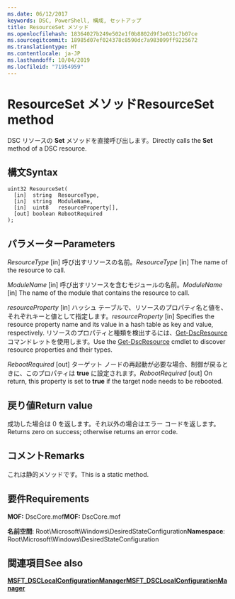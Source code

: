 ```yaml
---
ms.date: 06/12/2017
keywords: DSC, PowerShell, 構成, セットアップ
title: ResourceSet メソッド
ms.openlocfilehash: 18364027b249e502e1f0b8802d9f3e031c7b07ce
ms.sourcegitcommit: 18985d07ef024378c8590dc7a983099ff9225672
ms.translationtype: HT
ms.contentlocale: ja-JP
ms.lasthandoff: 10/04/2019
ms.locfileid: "71954959"
---
```

# <a name="resourceset-method"></a><span data-ttu-id="09da5-103">ResourceSet メソッド</span><span class="sxs-lookup"><span data-stu-id="09da5-103">ResourceSet method</span></span>

<span data-ttu-id="09da5-104">DSC リソースの **Set** メソッドを直接呼び出します。</span><span class="sxs-lookup"><span data-stu-id="09da5-104">Directly calls the **Set** method of a DSC resource.</span></span>

## <a name="syntax"></a><span data-ttu-id="09da5-105">構文</span><span class="sxs-lookup"><span data-stu-id="09da5-105">Syntax</span></span>

```mof
uint32 ResourceSet(
  [in]  string  ResourceType,
  [in]  string  ModuleName,
  [in]  uint8   resourceProperty[],
  [out] boolean RebootRequired
);
```

## <a name="parameters"></a><span data-ttu-id="09da5-106">パラメーター</span><span class="sxs-lookup"><span data-stu-id="09da5-106">Parameters</span></span>

<span data-ttu-id="09da5-107">*ResourceType* \[in\] 呼び出すリソースの名前。</span><span class="sxs-lookup"><span data-stu-id="09da5-107">*ResourceType* \[in\] The name of the resource to call.</span></span>

<span data-ttu-id="09da5-108">*ModuleName* \[in\] 呼び出すリソースを含むモジュールの名前。</span><span class="sxs-lookup"><span data-stu-id="09da5-108">*ModuleName* \[in\] The name of the module that contains the resource to call.</span></span>

<span data-ttu-id="09da5-109">*resourceProperty* \[in\] ハッシュ テーブルで、リソースのプロパティ名と値を、それぞれキーと値として指定します。</span><span class="sxs-lookup"><span data-stu-id="09da5-109">*resourceProperty* \[in\] Specifies the resource property name and its value in a hash table as key and value, respectively.</span></span> <span data-ttu-id="09da5-110">リソースのプロパティと種類を検出するには、[Get-DscResource](/powershell/module/PSDesiredStateConfiguration/Get-DscResource) コマンドレットを使用します。</span><span class="sxs-lookup"><span data-stu-id="09da5-110">Use the [Get-DscResource](/powershell/module/PSDesiredStateConfiguration/Get-DscResource) cmdlet to discover resource properties and their types.</span></span>

<span data-ttu-id="09da5-111">*RebootRequired* \[out\] ターゲット ノードの再起動が必要な場合、制御が戻るときに、このプロパティは **true** に設定されます。</span><span class="sxs-lookup"><span data-stu-id="09da5-111">*RebootRequired* \[out\] On return, this property is set to **true** if the target node needs to be rebooted.</span></span>

## <a name="return-value"></a><span data-ttu-id="09da5-112">戻り値</span><span class="sxs-lookup"><span data-stu-id="09da5-112">Return value</span></span>

<span data-ttu-id="09da5-113">成功した場合は 0 を返します。それ以外の場合はエラー コードを返します。</span><span class="sxs-lookup"><span data-stu-id="09da5-113">Returns zero on success; otherwise returns an error code.</span></span>

## <a name="remarks"></a><span data-ttu-id="09da5-114">コメント</span><span class="sxs-lookup"><span data-stu-id="09da5-114">Remarks</span></span>

<span data-ttu-id="09da5-115">これは静的メソッドです。</span><span class="sxs-lookup"><span data-stu-id="09da5-115">This is a static method.</span></span>

## <a name="requirements"></a><span data-ttu-id="09da5-116">要件</span><span class="sxs-lookup"><span data-stu-id="09da5-116">Requirements</span></span>

<span data-ttu-id="09da5-117">**MOF:** DscCore.mof</span><span class="sxs-lookup"><span data-stu-id="09da5-117">**MOF:** DscCore.mof</span></span>

<span data-ttu-id="09da5-118">**名前空間**: Root\Microsoft\Windows\DesiredStateConfiguration</span><span class="sxs-lookup"><span data-stu-id="09da5-118">**Namespace**: Root\Microsoft\Windows\DesiredStateConfiguration</span></span>

## <a name="see-also"></a><span data-ttu-id="09da5-119">関連項目</span><span class="sxs-lookup"><span data-stu-id="09da5-119">See also</span></span>

[<span data-ttu-id="09da5-120">**MSFT_DSCLocalConfigurationManager**</span><span class="sxs-lookup"><span data-stu-id="09da5-120">**MSFT_DSCLocalConfigurationManager**</span></span>](msft-dsclocalconfigurationmanager.md)
